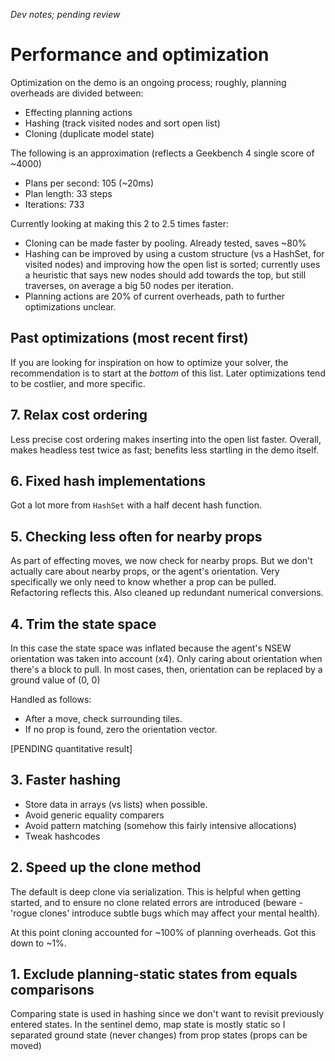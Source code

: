 *Dev notes; pending review*

# Performance and optimization

Optimization on the demo is an ongoing process; roughly, planning overheads are divided between:

- Effecting planning actions
- Hashing (track visited nodes and sort open list)
- Cloning (duplicate model state)

The following is an approximation (reflects a Geekbench 4 single score of ~4000)

- Plans per second: 105 (~20ms)
- Plan length: 33 steps
- Iterations: 733

Currently looking at making this 2 to 2.5 times faster:
- Cloning can be made faster by pooling. Already tested, saves ~80%
- Hashing can be improved by using a custom structure (vs a HashSet, for visited nodes) and improving how the open list is sorted; currently uses a heuristic that says new nodes should add towards the top, but still traverses, on average a big 50 nodes per iteration.
- Planning actions are 20% of current overheads, path to further optimizations unclear.

## Past optimizations (most recent first)

If you are looking for inspiration on how to optimize your solver, the recommendation is to start at the *bottom* of this list. Later optimizations tend to be costlier, and more specific.

## 7. Relax cost ordering

Less precise cost ordering makes inserting into the open list faster. Overall, makes headless test twice as fast; benefits less startling in the demo itself.

## 6. Fixed hash implementations

Got a lot more from `HashSet` with a half decent hash function.

## 5. Checking less often for nearby props

As part of effecting moves, we now check for nearby props.
But we don't actually care about nearby props, or the agent's orientation. Very specifically we only need to know whether a prop can be pulled.
Refactoring reflects this. Also cleaned up redundant numerical conversions.

## 4. Trim the state space

In this case the state space was inflated because the agent's NSEW orientation was taken into account (x4).
Only caring about orientation when there's a block to pull. In most cases, then, orientation can be replaced by a ground value of (0, 0)

Handled as follows:
- After a move, check surrounding tiles.
- If no prop is found, zero the orientation vector.

[PENDING quantitative result]

## 3. Faster hashing

- Store data in arrays (vs lists) when possible.
- Avoid generic equality comparers
- Avoid pattern matching (somehow this fairly intensive allocations)
- Tweak hashcodes

## 2. Speed up the clone method

The default is deep clone via serialization. This is helpful when getting started, and to ensure no clone related errors are introduced (beware - 'rogue clones' introduce subtle bugs which may affect your mental health).

At this point cloning accounted for ~100% of planning overheads. Got this down to ~1%.

## 1. Exclude planning-static states from equals comparisons

Comparing state is used in hashing since we don't want to revisit previously entered states.
In the sentinel demo, map state is mostly static so I separated ground state (never changes) from prop states (props can be moved)
